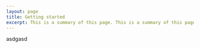 ```yaml
---
layout: page
title: Getting started
excerpt: This is a summary of this page. This is a summary of this page. This is a summary of this page
---
```


asdgasd